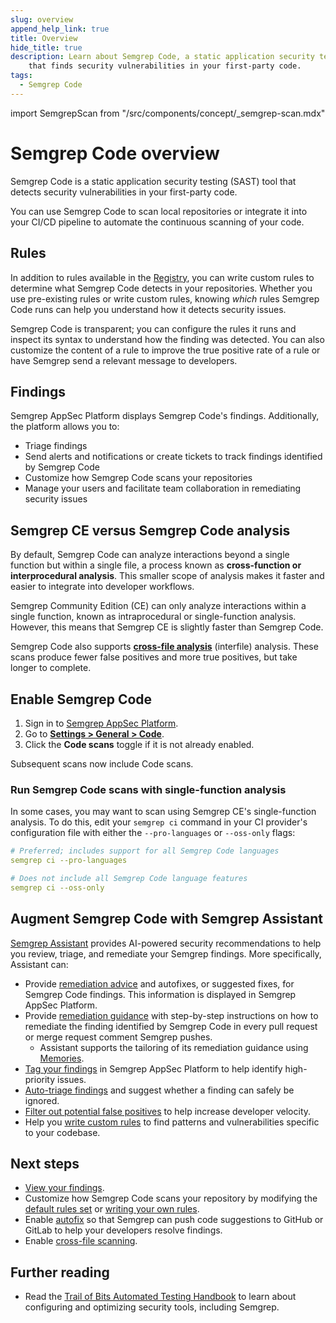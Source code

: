```yaml
---
slug: overview
append_help_link: true
title: Overview
hide_title: true
description: Learn about Semgrep Code, a static application security testing (SAST) tool |
    that finds security vulnerabilities in your first-party code.
tags:
  - Semgrep Code
---
```



import SemgrepScan from "/src/components/concept/_semgrep-scan.mdx"

# Semgrep Code overview

Semgrep Code is a static application security testing (SAST) tool that detects security vulnerabilities in your first-party code.

You can use Semgrep Code to scan local repositories or integrate it into your CI/CD pipeline to automate the continuous scanning of your code.

## Rules

<SemgrepScan />

In addition to rules available in the [Registry](https://semgrep.dev/r), you can write custom rules to determine what Semgrep Code detects in your repositories. Whether you use pre-existing rules or write custom rules, knowing *which* rules Semgrep Code runs can help you understand how it detects security issues.

Semgrep Code is transparent; you can configure the rules it runs and inspect its syntax to understand how the finding was detected. You can also customize the content of a rule to improve the true positive rate of a rule or have Semgrep send a relevant message to developers.

## Findings

Semgrep AppSec Platform displays Semgrep Code's findings. Additionally, the platform allows you to:

* Triage findings
* Send alerts and notifications or create tickets to track findings identified by Semgrep Code
* Customize how Semgrep Code scans your repositories
* Manage your users and facilitate team collaboration in remediating security issues

## Semgrep CE versus Semgrep Code analysis

By default, Semgrep Code can analyze interactions beyond a single function but within a single file, a process known as **cross-function or interprocedural analysis**. This smaller scope of analysis makes it faster and easier to integrate into developer workflows.

Semgrep Community Edition (CE) can only analyze interactions within a single function, known as intraprocedural or single-function analysis. However, this means that Semgrep CE is slightly faster than Semgrep Code. <!-- can we have a stat for this -->

Semgrep Code also supports **[cross-file analysis](/semgrep-code/semgrep-pro-engine-intro/)** (interfile) analysis. These scans produce fewer false positives and more true positives, but take longer to complete.

## Enable Semgrep Code

1. Sign in to [<i class="fas fa-external-link fa-xs"></i> Semgrep AppSec Platform](https://semgrep.dev/login).
1. Go to **[Settings > General > Code](https://semgrep.dev/orgs/-/settings/general/code)**.
1. Click the **<i class="fa-solid fa-toggle-large-on"></i> Code scans** toggle if it is not already enabled.

Subsequent scans now include Code scans.

### Run Semgrep Code scans with single-function analysis

In some cases, you may want to scan using Semgrep CE's single-function analysis. To do this, edit your `semgrep ci` command in your CI provider's configuration file with either the `--pro-languages` or `--oss-only` flags:

```yaml
# Preferred; includes support for all Semgrep Code languages
semgrep ci --pro-languages

# Does not include all Semgrep Code language features
semgrep ci --oss-only
```

## Augment Semgrep Code with Semgrep Assistant

[Semgrep Assistant](/semgrep-assistant/overview) provides AI-powered security recommendations to help you review, triage, and remediate your Semgrep findings. More specifically, Assistant can:

- Provide [remediation advice](/semgrep-assistant/overview#remediation) and autofixes, or suggested fixes, for Semgrep Code findings. This information is displayed in Semgrep AppSec Platform.
- Provide [remediation guidance](/semgrep-assistant/overview#guidance) with step-by-step instructions on how to remediate the finding identified by Semgrep Code in every pull request or merge request comment Semgrep pushes.
  - Assistant supports the tailoring of its remediation guidance using [Memories](/semgrep-assistant/overview#memories-beta).
- [Tag your findings](/semgrep-assistant/overview#component-tags) in Semgrep AppSec Platform to help identify high-priority issues.
- [Auto-triage findings](/semgrep-assistant/overview#auto-triage) and suggest whether a finding can safely be ignored.
- [Filter out potential false positives](/semgrep-assistant/overview#noise-filtering-beta) to help increase developer velocity.
- Help you [write custom rules](/semgrep-assistant/overview#custom-rules-editor-beta) to find patterns and vulnerabilities specific to your codebase.

## Next steps

- [View your findings](/semgrep-code/findings).
- Customize how Semgrep Code scans your repository by modifying the [default rules set](https://semgrep.dev/p/default) or [writing your own rules](/semgrep-code/editor/#write-a-new-rule-by-forking-an-existing-rule).
- Enable [autofix](/writing-rules/autofix) so that Semgrep can push code suggestions to GitHub or GitLab to help your developers resolve findings.
- Enable [cross-file scanning](/semgrep-code/semgrep-pro-engine-intro/).

## Further reading

- Read the [Trail of Bits Automated Testing Handbook](https://appsec.guide/) to learn about configuring and optimizing security tools, including Semgrep.

